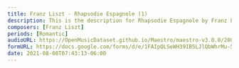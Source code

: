 ```yaml
---
title: Franz Liszt - Rhapsodie Espagnole (1)
description: This is the description for Rhapsodie Espagnole by Franz Liszt
composers: [Franz Liszt]
periods: [Romantic]
audioURL: https://OpenMusicDataset.github.io/Maestro/maestro-v3.0.0/2008/MIDI-Unprocessed_04_R2_2008_01-04_ORIG_MID--AUDIO_04_R2_2008_wav--4.midi
formURL: https://docs.google.com/forms/d/e/1FAIpQLSeWH39IB5LJlQbWhrMu-SGMzzmLNtsEUmRZuqFaGhwzgNXpaQ/viewform
date: 2021-08-08T07:43:13-06:00
---
```

